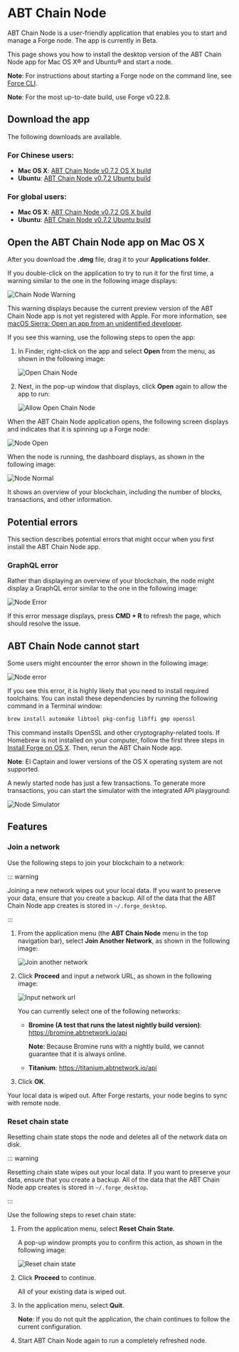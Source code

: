 # ABT Chain Node

ABT Chain Node is a user-friendly application that enables you to start and
manage a Forge node. The app is currently in Beta.

This page shows you how to install the desktop version
of the ABT Chain Node app for Mac OS X&reg; and Ubuntu&reg; and start a node.

**Note**: For instructions about starting a Forge node on the command line, see
[Force CLI](http://docs.arcblock.io/forge/tools/forge_cli.html#install-forge-cli).

**Note**: For the most up-to-date build, use Forge v0.22.8.

## Download the app

The following downloads are available.

### For Chinese users:

- **Mac OS X**: [ABT Chain Node v0.7.2 OS X
  build](http://arcblock.oss-cn-beijing.aliyuncs.com/forge/0.7.2/ABTChainNode-0.7.2.dmg)
- **Ubuntu**: [ABT Chain Node v0.7.2 Ubuntu
  build](https://arcblock.oss-cn-beijing.aliyuncs.com/forge/0.7.2/ABTChainNode_0.7.2_amd64.deb)

### For global users:

- **Mac OS X**: [ABT Chain Node v0.7.2 OS X
  build](http://releases.arcblock.io/node/ABTChainNode-0.7.2.dmg)
- **Ubuntu**: [ABT Chain Node v0.7.2 Ubuntu
  build](http://releases.arcblock.io/node/ABTChainNode_0.7.2_amd64.deb)

## Open the ABT Chain Node app on Mac OS X

After you download the **.dmg** file, drag it to your **Applications folder**.

If you double-click on the application to try to run it for the first time, a
warning similar to the one in the following image displays:

![Chain Node Warning](../assets/images/chain_node_warning.png)

This warning displays because the current preview version of the ABT Chain Node
app is not yet registered with Apple. For more information, see [macOS Sierra:
Open an app from an unidentified
developer](https://support.apple.com/kb/ph25088?locale=en_US).

If you see this warning, use the following steps to open the app:

1. In Finder, right-click on the app and select **Open** from the menu, as shown
   in the following image:

   ![Open Chain Node](../assets/images/open_chain_node.png)

2. Next, in the pop-up window that displays, click **Open** again to allow the
   app to run:

   ![Allow Open Chain Node](../assets/images/allow_open.png)


When the ABT Chain Node application opens, the following screen displays and
indicates that it is spinning up a Forge node:

![Node Open](../assets/images/node_start_up.jpg)

When the node is running, the dashboard displays, as shown in the following
image:

![Node Normal](../assets/images/node_normal.jpg)

It shows an overview of your blockchain, including the number of blocks,
transactions, and other information.

## Potential errors

This section describes potential errors that might occur when you first install
the ABT Chain Node app.

### GraphQL error

Rather than displaying an overview of your blockchain, the node might display a
GraphQL error similar to the one in the following image:

![Node Error](../assets/images/node_error.jpg)

If this error message displays, press **CMD + R** to refresh the page, which
should resolve the issue.

## ABT Chain Node cannot start

Some users might encounter the error shown in the following image:

![Node error](../assets/images/chain_node_error.jpg)

If you see this error, it is highly likely that you need to install
required toolchains. You can install these dependencies by running the following
command in a Terminal window:

```bash
brew install automake libtool pkg-config libffi gmp openssl
```

This command installs OpenSSL and other cryptography-related tools.
If Homebrew is not installed on your computer, follow the first three steps in
[Install Forge on OS X](../install/macos.html). Then, rerun the ABT Chain Node
app.

**Note**: El Captain and lower versions of the OS X operating system are not
supported.

A newly started node has just a few transactions. To generate more transactions, you can start the simulator with the integrated API playground:

![Node Simulator](../assets/images/node_simulator.jpg)

## Features

### Join a network

Use the following steps to join your blockchain to a network:

::: warning

Joining a new network wipes out your local data. If you want to preserve your
data, ensure that you create a backup. All of the data that the ABT Chain Node
app creates is stored in `~/.forge_desktop`.

:::

1. From the application menu (the **ABT Chain Node** menu in the top navigation
   bar), select **Join Another Network**, as shown in the following image:

   ![Join another network](../assets/images/join_network.jpg)

2. Click **Proceed** and input a network URL, as shown in the following image:

   ![Input network url](../assets/images/input_network_url.jpg)

   You can currently select one of the following networks:

   - **Bromine (A test that runs the latest nightly build
     version)**: https://bromine.abtnetwork.io/api

     **Note**: Because Bromine runs with a nightly build, we cannot guarantee
     that it is always online.

   - **Titanium**: https://titanium.abtnetwork.io/api

3. Click **OK**.

Your local data is wiped out. After Forge restarts, your node begins
to sync with remote node.

### Reset chain state

Resetting chain state stops the node and deletes all of the network data on
disk.

::: warning

Resetting chain state wipes out your local data. If you want to preserve your
data, ensure that you create a backup. All of the data that the ABT Chain Node
app creates is stored in `~/.forge_desktop`.

:::

Use the following steps to reset chain state:

1. From the application menu, select **Reset Chain State**.

   A pop-up window prompts you to confirm this action, as shown in the
   following image:

   ![Reset chain state](../assets/images/reset_chain_state.jpg)

2. Click **Proceed** to continue.

   All of your existing data is wiped out.

3. In the application menu, select **Quit**.

   **Note**: If you do not quit the application, the chain continues to follow
   the current configuration.

4. Start ABT Chain Node again to run a completely refreshed node.
